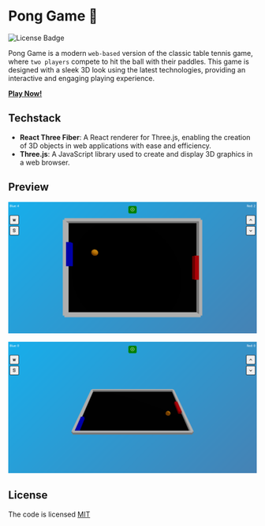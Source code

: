 # Pong Game 🏓

![License Badge](https://img.shields.io/badge/license-MIT-brightgreen?label=LICENSE)

Pong Game is a modern `web-based` version of the classic table tennis game, where `two players` compete to hit the ball with their paddles. This game is designed with a sleek 3D look using the latest technologies, providing an interactive and engaging playing experience.

**[Play Now!](https://pong-game-dewa.vercel.app/)**

## Techstack

- **React Three Fiber**: A React renderer for Three.js, enabling the creation of 3D objects in web applications with ease and efficiency.
- **Three.js**: A JavaScript library used to create and display 3D graphics in a web browser.

## Preview

![Preview](public/preview-1.png)

![Preview](public/preview-2.png)

## License

The code is licensed [MIT](LICENSE)
